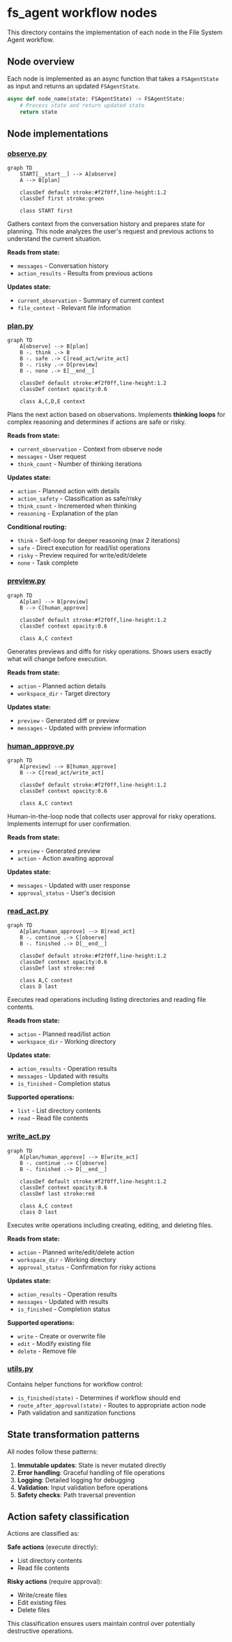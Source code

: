 # fs_agent workflow nodes

This directory contains the implementation of each node in the File System Agent workflow.

## Node overview

Each node is implemented as an async function that takes a `FSAgentState` as input and returns an updated `FSAgentState`.

```python
async def node_name(state: FSAgentState) -> FSAgentState:
    # Process state and return updated state
    return state
```

## Node implementations

### [observe.py](observe.py)

```mermaid
graph TD
    START[__start__] --> A[observe]
    A --> B[plan]
    
    classDef default stroke:#f2f0ff,line-height:1.2
    classDef first stroke:green
    
    class START first
```

Gathers context from the conversation history and prepares state for planning. This node analyzes the user's request and previous actions to understand the current situation.

**Reads from state:**
- `messages` - Conversation history
- `action_results` - Results from previous actions

**Updates state:**
- `current_observation` - Summary of current context
- `file_context` - Relevant file information

### [plan.py](plan.py)

```mermaid
graph TD
    A[observe] --> B[plan]
    B -. think .-> B
    B -. safe .-> C[read_act/write_act]
    B -. risky .-> D[preview]
    B -. none .-> E[__end__]
    
    classDef default stroke:#f2f0ff,line-height:1.2
    classDef context opacity:0.6
    
    class A,C,D,E context
```

Plans the next action based on observations. Implements **thinking loops** for complex reasoning and determines if actions are safe or risky.

**Reads from state:**
- `current_observation` - Context from observe node
- `messages` - User request
- `think_count` - Number of thinking iterations

**Updates state:**
- `action` - Planned action with details
- `action_safety` - Classification as safe/risky
- `think_count` - Incremented when thinking
- `reasoning` - Explanation of the plan

**Conditional routing:**
- `think` - Self-loop for deeper reasoning (max 2 iterations)
- `safe` - Direct execution for read/list operations
- `risky` - Preview required for write/edit/delete
- `none` - Task complete

### [preview.py](preview.py)

```mermaid
graph TD
    A[plan] --> B[preview]
    B --> C[human_approve]
    
    classDef default stroke:#f2f0ff,line-height:1.2
    classDef context opacity:0.6
    
    class A,C context
```

Generates previews and diffs for risky operations. Shows users exactly what will change before execution.

**Reads from state:**
- `action` - Planned action details
- `workspace_dir` - Target directory

**Updates state:**
- `preview` - Generated diff or preview
- `messages` - Updated with preview information

### [human_approve.py](human_approve.py)

```mermaid
graph TD
    A[preview] --> B[human_approve]
    B --> C[read_act/write_act]
    
    classDef default stroke:#f2f0ff,line-height:1.2
    classDef context opacity:0.6
    
    class A,C context
```

Human-in-the-loop node that collects user approval for risky operations. Implements interrupt for user confirmation.

**Reads from state:**
- `preview` - Generated preview
- `action` - Action awaiting approval

**Updates state:**
- `messages` - Updated with user response
- `approval_status` - User's decision

### [read_act.py](read_act.py)

```mermaid
graph TD
    A[plan/human_approve] --> B[read_act]
    B -. continue .-> C[observe]
    B -. finished .-> D[__end__]
    
    classDef default stroke:#f2f0ff,line-height:1.2
    classDef context opacity:0.6
    classDef last stroke:red
    
    class A,C context
    class D last
```

Executes read operations including listing directories and reading file contents.

**Reads from state:**
- `action` - Planned read/list action
- `workspace_dir` - Working directory

**Updates state:**
- `action_results` - Operation results
- `messages` - Updated with results
- `is_finished` - Completion status

**Supported operations:**
- `list` - List directory contents
- `read` - Read file contents

### [write_act.py](write_act.py)

```mermaid
graph TD
    A[plan/human_approve] --> B[write_act]
    B -. continue .-> C[observe]
    B -. finished .-> D[__end__]
    
    classDef default stroke:#f2f0ff,line-height:1.2
    classDef context opacity:0.6
    classDef last stroke:red
    
    class A,C context
    class D last
```

Executes write operations including creating, editing, and deleting files.

**Reads from state:**
- `action` - Planned write/edit/delete action
- `workspace_dir` - Working directory
- `approval_status` - Confirmation for risky actions

**Updates state:**
- `action_results` - Operation results
- `messages` - Updated with results
- `is_finished` - Completion status

**Supported operations:**
- `write` - Create or overwrite file
- `edit` - Modify existing file
- `delete` - Remove file

### [utils.py](utils.py)

Contains helper functions for workflow control:

- `is_finished(state)` - Determines if workflow should end
- `route_after_approval(state)` - Routes to appropriate action node
- Path validation and sanitization functions

## State transformation patterns

All nodes follow these patterns:

1. **Immutable updates**: State is never mutated directly
2. **Error handling**: Graceful handling of file operations
3. **Logging**: Detailed logging for debugging
4. **Validation**: Input validation before operations
5. **Safety checks**: Path traversal prevention

## Action safety classification

Actions are classified as:

**Safe actions** (execute directly):
- List directory contents
- Read file contents

**Risky actions** (require approval):
- Write/create files
- Edit existing files
- Delete files

This classification ensures users maintain control over potentially destructive operations.
